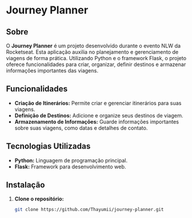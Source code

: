 # Journey Planner

## Sobre

O **Journey Planner** é um projeto desenvolvido durante o evento NLW da Rocketseat. Esta aplicação auxilia no planejamento e gerenciamento de viagens de forma prática. Utilizando Python e o framework Flask, o projeto oferece funcionalidades para criar, organizar, definir destinos e armazenar informações importantes das viagens.

## Funcionalidades

- **Criação de Itinerários:** Permite criar e gerenciar itinerários para suas viagens.
- **Definição de Destinos:** Adicione e organize seus destinos de viagem.
- **Armazenamento de Informações:** Guarde informações importantes sobre suas viagens, como datas e detalhes de contato.

## Tecnologias Utilizadas

- **Python:** Linguagem de programação principal.
- **Flask:** Framework para desenvolvimento web.

## Instalação

1. **Clone o repositório:**

   ```bash
   git clone https://github.com/Thayumii/journey-planner.git
